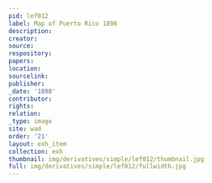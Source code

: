```yaml
---
pid: lef012
label: Map of Puerto Rico 1898
description:
creator:
source:
respository:
papers:
location:
sourcelink:
publisher:
_date: '1898'
contributor:
rights:
relation:
_type: image
site: wad
order: '21'
layout: exh_item
collection: exh
thumbnail: img/derivatives/simple/lef012/thumbnail.jpg
full: img/derivatives/simple/lef012/fullwidth.jpg
---
```


